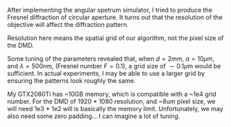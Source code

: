 After implementing the angular spetrum simulator, I tried to produce the
Fresnel diffraction of circular aperture. It turns out that the resolution 
of the objective will affect the diffraction pattern.

Resolution here means the spatial grid of our algorithm, not the pixel size
of the DMD.

Some tuning of the parameters revealed that, when $d = 2mm$, $a = 10\mu$m, and
$\lambda=500$nm, (Fresnel number $F = 0.1$),
a grid size of $\sim 0.1\mu$m would be sufficient. In actual 
experiments, I may be able to use a larger grid by ensuring the patterns look
roughly the same.

My GTX2080Ti has ~10GB memory, which is compatible with a ~1e4 grid number.
For the DMD of 1920 * 1080 resolution, and ~8um pixel size, we will need
1e3 * 1e2 will is basically the memory limit. 
Unfortunately, we may also need some zero padding... 
I can imagine a lot of tuning.
